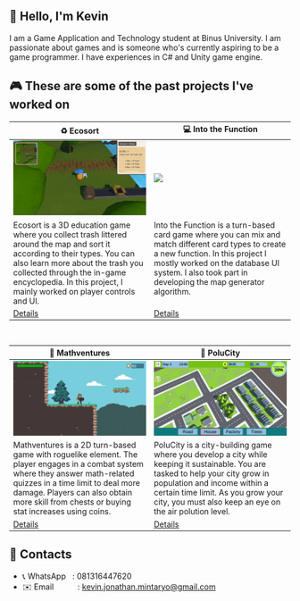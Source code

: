 ## 👋 Hello, I'm Kevin
I am a Game Application and Technology student at Binus University. I am passionate about games and is someone who's currently aspiring to be a game programmer. I have experiences in C# and Unity game engine.


## 🎮 These are some of the past projects I've worked on
<table width="100%">
  <thead>
    <tr>
      <th width="50%">♻️ Ecosort</th>
      <th width="50%">💻 Into the Function</th>
    </tr>
  </thead>
  <tbody>
    <tr>
      <td><img src="src\Ecosort\Ecosort_gif.gif"/></td>
      <td><img src="src\IntoTheFunction\IntoTheFunction_gif.gif"/></td>
    </tr>
    <tr>
      <td valign="text-top">Ecosort is a 3D education game where you collect trash littered around the map and sort it according to their types. You can also learn more about the trash you collected through the in-game encyclopedia. In this project, I mainly worked on player controls and UI.</td>
      <td valign="text-top">Into the Function is a turn-based card game where you can mix and match different card types to create a new function. In this project I mostly worked on the database UI system. I also took part in developing the map generator algorithm. <div></div></td>
    </tr>
    <tr>
      <td><a href="ProjectDetails\Ecosort_README.md">Details</td>
      <td><a href="ProjectDetails\IntoTheFunction_README.md">Details</td>
    </tr>
  </tbody>
</table>

<br>

<table width="100%">
  <thead>
    <tr>
      <th width="50%">🔢 Mathventures</th>
      <th width="50%">🏢 PoluCity</th>
    </tr>
  </thead>
  <tbody>
    <tr>
      <td><img src="src\Mathventures\Mathventures_gif.gif"/></td>
      <td><img src="src\Polucity\Polucity_gif.gif"/></td>
    </tr>
    <tr>
      <td valign="text-top">Mathventures is a 2D turn-based game with roguelike element. The player engages in a combat system where they answer math-related quizzes in a time limit to deal more damage. Players can also obtain more skill from chests or buying stat increases using coins. <div></div></td>
      <td valign="text-top">PoluCity is a city-building game where you develop a city while keeping it sustainable. You are tasked to help your city grow in population and income within a certain time limit. As you grow your city, you must also keep an eye on the air polution level.</td>
    </tr>
    <tr>
      <td><a href="ProjectDetails\Mathventures_README.md">Details</td>
      <td><a href="ProjectDetails\Polucity_README.md">Details</td>
    </tr>
  </tbody>
</table>


## 💬 Contacts
- 📞 WhatsApp &nbsp; : 081316447620
- ✉️ Email &emsp;&ensp;&emsp; : kevin.jonathan.mintaryo@gmail.com